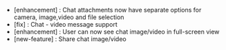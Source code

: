- [enhancement] : Chat attachments now have separate options for camera, image,video and file selection
- [fix] : Chat - video message support
- [enhancement] : User can now see chat image/video in full-screen view
- [new-feature] : Share chat image/video